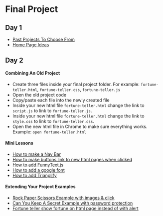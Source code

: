 # Final Project

## Day 1
- [Past Projects To Choose From](https://github.com/codebug-nc/project-to-choose-from)
- [Home Page Ideas](https://github.com/codebug-nc/home-page-ideas)

## Day 2

#### Combining An Old Project
- Create three files inside your final project folder. For example: `fortune-teller.html`, `fortune-teller.css`, `fortune-teller.js`
- Open the old project code
- Copy/paste each file into the newly created file
- Inside your new html file `fortune-teller.html` change the link to `script.js` to link to `fortune-teller.js`.
- Inside your new html file `fortune-teller.html` change the link to `style.css` to link to `fortune-teller.css`.
- Open the new html file in Chrome to make sure everything works. Example: `open fortune-teller.html`

#### Mini Lessons
 - [How to make a Nav Bar](https://docs.google.com/presentation/d/1lK9zFNVu1bMhf-9xZ4xlgOFeX4EMh65CR1cn5XY4xTs/edit?usp=sharing)
 - [How to make buttons link to new html pages when clicked](https://docs.google.com/presentation/d/1AtqYgxOycNMrQX-q9ZihrXqyoPvtTL59SDuluYX34gk/edit?usp=sharing)
 - [How to add FunnyText.js](https://github.com/codebug-nc/mini-lesson.funny-text)
 - [How to add a google font](https://github.com/codebug-nc/mini-lesson.google-font)
 - [How to add Trianglify](https://github.com/codebug-nc/mini-lesson.trianglify)
 
#### Extending Your Project Examples
- [Rock Paper Scissors Example with images & click](https://github.com/codebug-nc/example.rock-paper-scissor)
- [Can You Keep A Secret Example with password protection](https://github.com/codebug-nc/example.can-you-keep-a-secret)
- [Fortune teller show fortune on html page instead of with alert](https://github.com/codebug-nc/example.fortune-teller)
